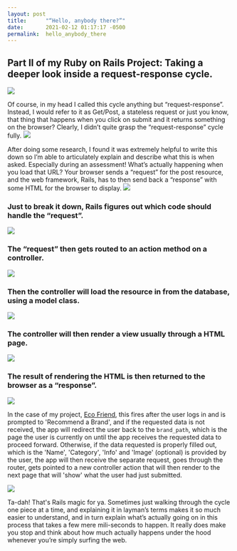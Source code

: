 ```yaml
---
layout: post
title:      "“Hello, anybody there?”"
date:       2021-02-12 01:17:17 -0500
permalink:  hello_anybody_there
---
```


## Part II of my Ruby on Rails Project: Taking a deeper look inside a request-response cycle.
![](https://media.giphy.com/media/l4EoT3nunImqfLTa0/giphy.gif)


Of course, in my head I called this cycle anything but “request-response”. Instead, I would refer to it as Get/Post, a stateless request or just you know, that thing that happens when you click on submit and it returns something on the browser? Clearly, I didn’t quite grasp the “request-response” cycle fully.
![](https://media.giphy.com/media/3ohhwpmXjcIot5lv68/giphy.gif)

After doing some research, I found it was extremely helpful to write this down so I’m able to articulately explain and describe what this is when asked. Especially during an assessment! What’s actually happening when you load that URL? Your browser sends a “request” for the post resource, and the web framework, Rails, has to then send back a “response” with some HTML for the browser to display.
![](https://media.giphy.com/media/dwmNhd5H7YAz6/giphy.gif)


### Just to break it down, Rails figures out which code should handle the “request”.
![](https://media.giphy.com/media/xT8qBv7JyQi32dIlEc/giphy.gif)

### The “request” then gets routed to an action method on a controller.
![](https://media.giphy.com/media/j1saJ4yHuKh015eJB2/giphy.gif)

### Then the controller will load the resource in from the database, using a model class.
![](https://media.giphy.com/media/PPThcor17aVvtW7bO1/giphy.gif)

### The controller will then render a view usually through a HTML page.
![](https://media.giphy.com/media/jHRAf2A6WuduX2raSe/giphy.gif)

### The result of rendering the HTML is then returned to the browser as a “response”.
![](https://media.giphy.com/media/lcs5BL0NIM4WMv61a9/giphy.gif)


In the case of my project, [Eco Friend](https://github.com/yani82/EcoFriend), this fires after the user logs in and is prompted to 'Recommend a Brand', and if the requested data is not received, the app will redirect the user back to the `brand_path`, which is the page the user is currently on until the app receives the requested data to proceed forward. Otherwise, if the data requested is properly filled out, which is the 'Name', 'Category', 'Info' and 'Image' (optional) is provided by the user, the app will then receive the separate request, goes through the router, gets pointed to a new controller action that will then render to the next page that will 'show' what the user had just submitted. 

![](https://media.giphy.com/media/12NUbkX6p4xOO4/giphy.gif)

Ta-dah! That's Rails magic for ya. Sometimes just walking through the cycle one piece at a time, and explaining it in layman’s terms makes it so much easier to understand, and in turn explain what’s actually going on in this process that takes a few mere mili-seconds to happen. It really does make you stop and think about how much actually happens under the hood whenever you’re simply surfing the web. 
